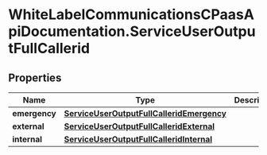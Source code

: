 # WhiteLabelCommunicationsCPaasApiDocumentation.ServiceUserOutputFullCallerid

## Properties

Name | Type | Description | Notes
------------ | ------------- | ------------- | -------------
**emergency** | [**ServiceUserOutputFullCalleridEmergency**](ServiceUserOutputFullCalleridEmergency.md) |  | [optional] 
**external** | [**ServiceUserOutputFullCalleridExternal**](ServiceUserOutputFullCalleridExternal.md) |  | [optional] 
**internal** | [**ServiceUserOutputFullCalleridInternal**](ServiceUserOutputFullCalleridInternal.md) |  | [optional] 


